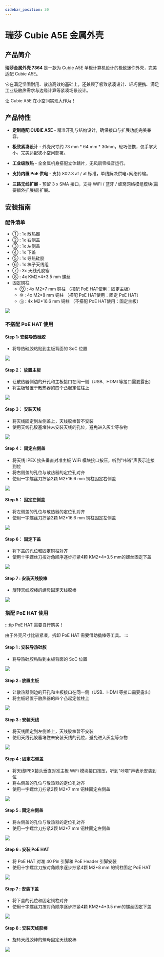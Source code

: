 ```yaml
---
sidebar_position: 30
---
```


# 瑞莎 Cubie A5E 金属外壳

## 产品简介

**瑞莎金属外壳 7364** 是一款为 Cubie A5E 单板计算机设计的极致迷你外壳，完美适配 Cubie A5E。

它在满足坚固耐用、散热高效的基础上，还兼顾了极致紧凑设计、轻巧便携、满足工业级散热需求与边缘计算等紧凑场景设计。

让 Cubie A5E 在小空间实现大作为！

## 产品特性

- **定制适配 CUBIE A5E** - 精准开孔与结构设计，确保接口与扩展功能完美兼容。

- **极致紧凑设计** - 外壳尺寸约 73 mm \* 64 mm \* 30mm，轻巧便携，仅手掌大小，完美适配狭小空间部署。

- **工业级散热** - 全金属机身搭配立体鳍片，无风扇零噪音运行。

- **支持内置 PoE 供电** - 支持 802.3 af / at 标准，单线解决供电+网络传输。

- **三路无线扩展** - 预留 3 x SMA 接口，支持 WiFi / 蓝牙 / 蜂窝网络模组模块(需要额外扩展板)扩展。

## 安装指南

### 配件清单

- ① : 1x 散热器
- ② : 1x 右侧盖
- ③ : 1x 左侧盖
- ④ : 1x 下盖
- ⑤ : 1x 导热硅胶
- ⑥ : 1x 棒子天线组
- ⑦ : 3x 天线孔胶塞
- ⑧ : 4x KM2\*4\*3.5 mm 螺丝
- 固定铜柱
  - ⑨ : 4x M2\*7 mm 铜柱 （搭配 PoE HAT使用：固定主板）
  - ⑩ : 4x M2\*8 mm 铜柱 （搭配 PoE HAT使用：固定 PoE HAT）
  - ⑪ : 4x M2\*16.6 mm 铜柱 （不搭配 PoE HAT使用：固定主板）

<div style={{textAlign: 'center'}}>
    <img src="/img/accessories/metal-case-cubie-a5e/ae031-0.webp" style={{width: '100%', maxWidth: '1200px'}} />
</div>

### 不搭配 PoE HAT 使用

#### Step 1: 安装导热硅胶

- 将导热硅胶粘贴到主板背面的 SoC 位置
<div style={{textAlign: 'center'}}>
    <img src="/img/accessories/metal-case-cubie-a5e/ae031-1.webp" style={{width: '100%', maxWidth: '1200px'}} />
</div>

#### Step 2： 放置主板

- 让散热器侧边的开孔和主板接口在同一侧（USB、HDMI 等接口需要露出）
- 将主板轻置于散热器的四个凸起定位柱上
<div style={{textAlign: 'center'}}>
    <img src="/img/accessories/metal-case-cubie-a5e/ae031-2.webp" style={{width: '100%', maxWidth: '1200px'}} />
</div>

#### Step 3： 安装天线

- 将天线固定到左侧盖上，天线胶棒暂不安装
- 使用天线孔胶塞堵住未安装天线的孔位，避免进入灰尘等杂物
<div style={{textAlign: 'center'}}>
    <img src="/img/accessories/metal-case-cubie-a5e/ae031-3.webp" style={{width: '100%', maxWidth: '1200px'}} />
</div>

#### Step 4： 固定右侧盖

- 将天线 IPEX 接头垂直对准主板 WiFi 模块接口按压，听到"咔嗒"声表示连接到位
- 将右侧盖的孔位与散热器的定位孔对齐
- 使用一字螺丝刀拧紧2颗 M2\*16.6 mm 铜柱固定右侧盖
<div style={{textAlign: 'center'}}>
    <img src="/img/accessories/metal-case-cubie-a5e/ae031-4.webp" style={{width: '100%', maxWidth: '1200px'}} />
</div>

#### Step 5： 固定左侧盖

- 将左侧盖的孔位与散热器的定位孔对齐
- 使用一字螺丝刀拧紧2颗 M2\*16.6 mm 铜柱固定左侧盖
<div style={{textAlign: 'center'}}>
    <img src="/img/accessories/metal-case-cubie-a5e/ae031-5.webp" style={{width: '100%', maxWidth: '1200px'}} />
</div>

#### Step 6： 固定下盖

- 将下盖的孔位和固定铜柱对齐
- 使用十字螺丝刀按对角顺序逐步拧紧4颗 KM2\*4\*3.5 mm的螺丝固定下盖
<div style={{textAlign: 'center'}}>
    <img src="/img/accessories/metal-case-cubie-a5e/ae031-6.webp" style={{width: '100%', maxWidth: '1200px'}} />
</div>

#### Step 7 : 安装天线胶棒

- 旋转天线胶棒的螺母固定天线胶棒
<div style={{textAlign: 'center'}}>
    <img src="/img/accessories/metal-case-cubie-a5e/ae031-7.webp" style={{width: '100%', maxWidth: '1200px'}} />
</div>

### 搭配 PoE HAT 使用

:::tip
PoE HAT 需要自行购买！

由于外壳尺寸比较紧凑，拆卸 PoE HAT 需要借助撬棒等工具。
:::

#### Step 1 : 安装导热硅胶

- 将导热硅胶粘贴到主板背面的 SoC 位置
<div style={{textAlign: 'center'}}>
    <img src="/img/accessories/metal-case-cubie-a5e/ae031-8.webp" style={{width: '100%', maxWidth: '1200px'}} />
</div>

#### Step 2 : 放置主板

- 让散热器侧边的开孔和主板接口在同一侧（USB、HDMI 等接口需要露出）
- 将主板轻置于散热器的四个凸起定位柱上
<div style={{textAlign: 'center'}}>
    <img src="/img/accessories/metal-case-cubie-a5e/ae031-9.webp" style={{width: '100%', maxWidth: '1200px'}} />
</div>

#### Step 3 : 安装天线

- 将天线固定到左侧盖上，天线胶棒暂不安装
- 使用天线孔胶塞堵住未安装天线的孔位，避免进入灰尘等杂物
<div style={{textAlign: 'center'}}>
    <img src="/img/accessories/metal-case-cubie-a5e/ae031-10.webp" style={{width: '100%', maxWidth: '1200px'}} />
</div>

#### Step 4 : 固定右侧盖

- 将天线IPEX接头垂直对准主板 WiFi 模块接口按压，听到"咔嗒"声表示安装到位
- 将右侧盖的孔位与散热器的定位孔对齐
- 使用一字螺丝刀拧紧2颗 M2\*7 mm 铜柱固定右侧盖
<div style={{textAlign: 'center'}}>
    <img src="/img/accessories/metal-case-cubie-a5e/ae031-11.webp" style={{width: '100%', maxWidth: '1200px'}} />
</div>

#### Step 5 : 固定左侧盖

- 将左侧盖的孔位与散热器的定位孔对齐
- 使用一字螺丝刀拧紧2颗 M2\*7 mm 铜柱固定左侧盖
<div style={{textAlign: 'center'}}>
    <img src="/img/accessories/metal-case-cubie-a5e/ae031-12.webp" style={{width: '100%', maxWidth: '1200px'}} />
</div>

#### Step 6 : 安装 PoE HAT

- 将 PoE HAT 对准 40 Pin 引脚和 PoE Header 引脚安装
- 使用十字螺丝刀按对角顺序逐步拧紧4颗 M2\*8 mm 的铜柱固定 PoE HAT
<div style={{textAlign: 'center'}}>
    <img src="/img/accessories/metal-case-cubie-a5e/ae031-13.webp" style={{width: '100%', maxWidth: '1200px'}} />
</div>

#### Step 7 : 安装下盖

- 将下盖的孔位和固定铜柱对齐
- 使用十字螺丝刀按对角顺序逐步拧紧4颗 KM2\*4\*3.5 mm的螺丝固定下盖
<div style={{textAlign: 'center'}}>
    <img src="/img/accessories/metal-case-cubie-a5e/ae031-14.webp" style={{width: '100%', maxWidth: '1200px'}} />
</div>

#### Step 8 : 安装天线胶棒

- 旋转天线胶棒的螺母固定天线胶棒
<div style={{textAlign: 'center'}}>
    <img src="/img/accessories/metal-case-cubie-a5e/ae031-15.webp" style={{width: '100%', maxWidth: '1200px'}} />
</div>

